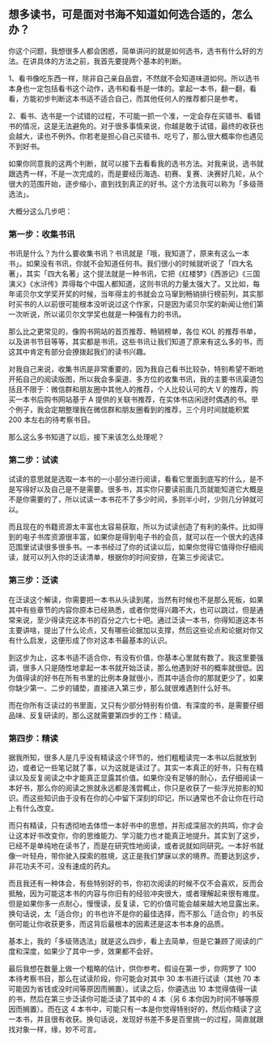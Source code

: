 ## 想多读书，可是面对书海不知道如何选合适的，怎么办？

你这个问题，我想很多人都会困惑，简单讲问的就是如何选书，选书有什么好的方法。在讲具体的方法之前，我首先要提两个基本的判断。

1、看书像吃东西一样，除非自己亲自品尝，不然就不会知道味道如何。所以选书本身也一定包括看书这个动作，选书和看书是一体的。拿起一本书，翻一翻，看看，方能初步判断这本书适不适合自己，而其他任何人的推荐都只是参考。

2、看书、选书是一个试错的过程，不可能一抓一个准，一定会存在买错书、看错书的情况，这是无法避免的。对于很多事情来说，你越是敢于试错，最终的收获也会越大，读也不例外。你若老是担心自己买错书、吃亏了，那么很大概率你也遇见不到好书。

如果你同意我的这两个判断，就可以接下去看看我的选书方法。对我来说，选书就跟选秀一样，不是一次完成的，而是要经历海选、初赛、复赛、決赛好几轮，从个很大的范围开始，逐步缩小，直到找到真正的好书。这个方法我可以称为「多级筛选法」。

大概分这么几步吧：

### 第一步：收集书讯

书讯是什么？为什么要收集书讯？书讯就是「哦，我知道了，原来有这么一本书」。如果没有书讯，你就不会知道任何书。我们很小的时候就听说了「四大名著」，其实「四大名著」这个提法就是一种书讯，它把《红楼梦》《西游记》《三国演义》《水浒传》弄得每个中国人都知道，这则书讯的力量太强大了。又比如，每年诺贝尔文学奖开奖的时候，当年得主的书就会立马窜到畅销排行榜前列，其实那时买书的人以前很可能根本没听说过这个作家，只是因为诺贝尔奖的新闻让他们第一次听说，所以诺贝尔文学奖也就是一种强有力的书讯。

那么比之更常见的，像购书网站的首页推荐、畅销榜单，各位 KOL 的推荐书单，以及讲书节目等等，其实都是书讯，这些书讯让我们知道了原来有这么多的书，而这其中肯定有部分会撩拨起我们的读书兴趣。

对我自己来说，收集书讯是非常重要的，因为我自己看书比较杂，特别希望不断地开拓自己的阅读版图，所以我会多渠道、多方位的收集书讯，我的主要书讯渠道包括且不限于：微信群和朋友圈中其他人的推荐，个人比较认可的大 V 的推荐，购买一本书后购书网站基于 A 提供的关联书推荐，在实体书店闲迓时偶遇的书。举个例子，我会定期整理我在微信群和朋友圈看到的推荐，三个月时间就能积累 200 本左右的待考察书目。

那么这么多书知道了以后，接下来该怎么处理呢？

### 第二步：试读

试读的意思就是选取一本书的一小部分进行阅读，看看它里面到底写的什么，是不是写得好以及自己是不是需要。很多书，其实你只要读前面几页就能知道它大概是不是你需要的了，所以试读一本书花不了多少时间，多则半小时，少则几分钟就可以。

而且现在的书籍资源太丰富也太容易获取，所以为试读创造了有利的条件。比如得到的电子书库资源很丰富，如果你是得到电子书的会员，就可以在一个很大的选择范围里试读很多很多书。一本书经过了你的试读以后，如果你觉得它值得你仔细阅读，就可以列入你的泛读清单，根据你的时间安排，在第三步阅读它。

### 第三步：泛读

在泛读这个解读，你需要把一本书从头读到尾，当然有时候也不是那么死板，如果其中有些章节的内容你原本已经熟悉，或者你觉得兴趣不大，也可以跳过，但是通常来说，至少得读完这本书的百分之六七十吧。通过泛读一本书，你得知道这本书主要讲啥，提出了什么论点，又有哪些论据加以支撑，然后这些论点和论据对你又有什么启发，这便形成了你对这本书最基本的认识。

到这步为止，这本书适不适合你，有没有价值，你基本心里就有数了。我这里要强调，很多人只是随性地拿起一本书就开始泛读，那么他遇到好书的概率就很低。因为值得读的好书在所有书里的比例本身就很小，而其中适合你的那就更少了，如果你缺少第一、二步的铺垫，直接进入第三步，那么就很难遇到什么好书。

而在你所有泛读过的书里面，又只有少部分特别有价值、有深度的书，是需要仔细品味、反复研读的，那么这就需要第四步的工作：精读。

### 第四步：精读

据我所知，很多人是几乎没有精读这个环节的，他们粗粗读完一本书以后就放到边，或者记一些笔记就了事，以为这就是读过了。其实一本真正的好书，只有在精读以及反复阅读之中才能真正显露其价值。如果你没有足够的耐心，去仔细阅读一本好书，那么你的阅读之旅就永远都是浅尝輒止，你只是收获了一些浮光掠影的知识。而这些知识由于没有在你的心中留下深刻的印记，所以通常也不会让你在行动上有什么改变。

而只有精读，只有透彻地去体悟一本好书中的思想，并形成深层次的共鸣，你才会让这本好书改变你，你的思维能力、学习能力也オ能真正地提升。其实到了这步，已经不是单纯地在读书了，而是在研究性地阅读，或者说就如同研究。一本好书就像一叶轻舟，带你驶入探索的胜境，这正是我们梦寐以求的境界。而要达到这步，非花功夫不可，没有速成的药丸。

而且我还有一种体会，有些特别好的书，你初次阅读的时候不仅不会喜欢，反而会抵触，因为可能这本书的内容与你旧有的经验冲突很大，或者理解起来很有难度。但是如果你多一点耐心，慢慢读，反复读，它的价值可能会越来越大地显露出来。换句话说，太「适合你」的书也许不是你的最佳选择，而不那么「适合你」的书反倒可能让你收获更多，而这背后最根本的因素还是这本书本身的品质。

基本上，我的「多级筛选法」就是这么四步，看上去简单，但是它兼顾了阅读的广度和深度，如果少了其中一步，效果都不会好。

最后我想在数量上做一个粗略的估计，供你参考。假设在第一步，你网罗了 100 本待考察书目，那么在试读阶段，你可能会对其中 30 本书进行试读（其他 70 本可能因为省钱或没时间等原因而搁置）。试读之后，你遴选出 10 本觉得值得一读的书，然后在第三步泛读你可能泛读了其中的 4 本（另 6 本你因为时间不够等原因而搁置）。而在这 4 本书中，可能只有一本是你觉得特别好的，然后你精读了这一本书，并且很有收获。换句话说，发现好书差不多是百里挑一的过程，简直就跟找对象一样，缘，妙不可言。